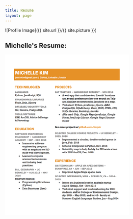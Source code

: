 ```yaml
---
title: Resume
layout: page
---
```

![Profile Image]({{ site.url }}/{{ site.picture }})

## Michelle's Resume:

<img src="./assets/images/resume.jpg" width="80%">
